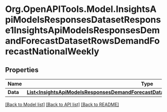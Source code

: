 # Org.OpenAPITools.Model.InsightsApiModelsResponsesDatasetResponse1InsightsApiModelsResponsesDemandForecastDatasetRowsDemandForecastNationalWeekly

## Properties

Name | Type | Description | Notes
------------ | ------------- | ------------- | -------------
**Data** | [**List&lt;InsightsApiModelsResponsesDemandForecastDatasetRowsDemandForecastNationalWeekly&gt;**](InsightsApiModelsResponsesDemandForecastDatasetRowsDemandForecastNationalWeekly.md) |  | [optional] 

[[Back to Model list]](../README.md#documentation-for-models) [[Back to API list]](../README.md#documentation-for-api-endpoints) [[Back to README]](../README.md)

